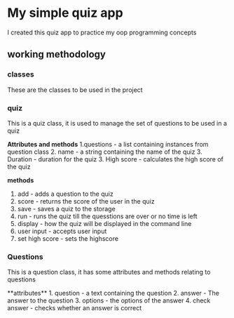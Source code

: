 <h1>My simple quiz app </h1>
<p>I created this quiz app to practice my oop programming concepts</p>
<h2>working methodology</h2>
<h3>classes</h3>
<p>These are the classes to be used in the project </p>
<h3>quiz</h3>
<p>
This is a quiz class, it is used to manage the set of questions to be used in a quiz
<br>

**Attributes and methods**
1.questions - a list containing instances from question class
2. name - a string containing the name of the quiz
3. Duration - duration for the quiz
3. High score - calculates the high score of the quiz

**methods**
1. add - adds a question to the quiz
2. score - returns the score of the user in the quiz
3. save - saves a quiz to the storage
4. run - runs the quiz till the quesstions are over or  no time is left
5. display - how the quiz will be displayed in the command line
6. user input - accepts user input
7. set high score -  sets the highscore
</p>

<h3>Questions</h3>
<p>This is a question class, it has some attributes and methods relating to questions </p>
<p>
    **attributes**
    1. question - a text containing the question
    2. answer - The answer to the question
    3. options - the options of the answer
    4. check answer - checks whether an answer  is correct

</p>